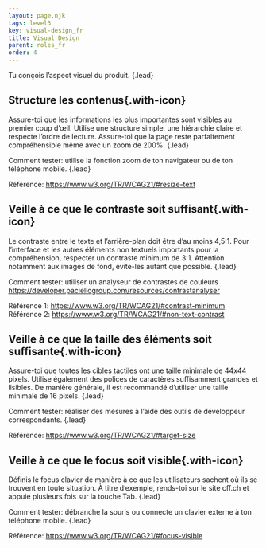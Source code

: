 ```yaml
---
layout: page.njk
tags: level3
key: visual-design_fr
title: Visual Design
parent: roles_fr
order: 4
---
```


Tu conçois l’aspect visuel du produit. {.lead}

## <sbb-icon name="circle-tick-medium"></sbb-icon> Structure les contenus{.with-icon}
Assure-toi que les informations les plus importantes sont visibles au premier coup d’œil. Utilise une structure simple, une hiérarchie claire et respecte l’ordre de lecture. Assure-toi que la page reste parfaitement compréhensible même avec un zoom de 200%. {.lead}

Comment tester: utilise la fonction zoom de ton navigateur ou de ton téléphone mobile. {.lead}

Référence: <sbb-link variant="inline" type="button" target="_blank" href="https://www.w3.org/TR/WCAG21/#resize-text">https://www.w3.org/TR/WCAG21/#resize-text</sbb-link>

## <sbb-icon name="circle-tick-medium"></sbb-icon> Veille à ce que le contraste soit suffisant{.with-icon}
Le contraste entre le texte et l’arrière-plan doit être d’au moins 4,5:1. Pour l’interface et les autres éléments non textuels importants pour la compréhension, respecter un contraste minimum de 3:1. Attention notamment aux images de fond, évite-les autant que possible. {.lead}

Comment tester: utiliser un analyseur de contrastes de couleurs  <sbb-link variant="inline" type="button" target="_blank" href="https://developer.paciellogroup.com/resources/contrastanalyser">https://developer.paciellogroup.com/resources/contrastanalyser</sbb-link>

Référence 1: <sbb-link variant="inline" type="button" target="_blank" href="https://www.w3.org/TR/WCAG21/#contrast-minimum ">https://www.w3.org/TR/WCAG21/#contrast-minimum</sbb-link>
Référence 2: <sbb-link variant="inline" type="button" target="_blank" href="https://www.w3.org/TR/WCAG21/#non-text-contrast">https://www.w3.org/TR/WCAG21/#non-text-contrast</sbb-link>

## <sbb-icon name="circle-tick-medium"></sbb-icon> Veille à ce que la taille des éléments soit suffisante{.with-icon}
Assure-toi que toutes les cibles tactiles ont une taille minimale de 44x44 pixels. Utilise également des polices de caractères suffisamment grandes et lisibles. De manière générale, il est recommandé d’utiliser une taille minimale de 16 pixels. {.lead}

Comment tester: réaliser des mesures à l’aide des outils de développeur correspondants. {.lead}

Référence: <sbb-link variant="inline" type="button" target="_blank" href="https://www.w3.org/TR/WCAG21/#target-size">https://www.w3.org/TR/WCAG21/#target-size</sbb-link>

## <sbb-icon name="circle-tick-medium"></sbb-icon> Veille à ce que le focus soit visible{.with-icon}
Définis le focus clavier de manière à ce que les utilisateurs sachent où ils se trouvent en toute situation. À titre d’exemple, rends-toi sur le site cff.ch et appuie plusieurs fois sur la touche Tab. {.lead}

Comment tester: débranche la souris ou connecte un clavier externe à ton téléphone mobile. {.lead}

Référence: <sbb-link variant="inline" type="button" target="_blank" href="https://www.w3.org/TR/WCAG21/#focus-visible">https://www.w3.org/TR/WCAG21/#focus-visible</sbb-link>